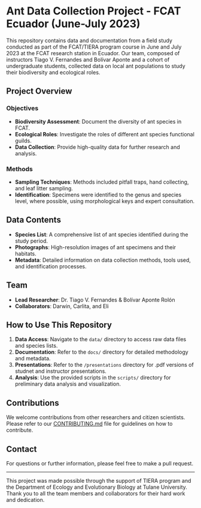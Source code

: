 # Ant Data Collection Project - FCAT Ecuador (June-July 2023)

This repository contains data and documentation from a field study conducted as part of the FCAT/TIERA program course in June and July 2023 at the FCAT research station in Ecuador. Our team, composed of instructors Tiago V. Fernandes and Bolívar Aponte and a cohort of undergraduate students, collected data on local ant populations to study their biodiversity and ecological roles.

## Project Overview

### Objectives
- **Biodiversity Assessment**: Document the diversity of ant species in FCAT.
- **Ecological Roles**: Investigate the roles of different ant species functional guilds.
- **Data Collection**: Provide high-quality data for further research and analysis.

### Methods
- **Sampling Techniques**: Methods included pitfall traps, hand collecting, and leaf litter sampling.
- **Identification**: Specimens were identified to the genus and species level, where possible, using morphological keys and expert consultation.

## Data Contents
- **Species List**: A comprehensive list of ant species identified during the study period.
- **Photographs**: High-resolution images of ant specimens and their habitats.
- **Metadata**: Detailed information on data collection methods, tools used, and identification processes.

## Team
- **Lead Researcher**: Dr. Tiago V. Fernandes & Bolívar Aponte Rolón
- **Collaborators**: Darwin, Carlita, and Eli

## How to Use This Repository
1. **Data Access**: Navigate to the `data/` directory to access raw data files and species lists.
2. **Documentation**: Refer to the `docs/` directory for detailed methodology and metadata.
3. **Presentations**: Refer to the `/presentations` directory for .pdf versions of studnet and instructor presentations.
3. **Analysis**: Use the provided scripts in the `scripts/` directory for preliminary data analysis and visualization.

## Contributions
We welcome contributions from other researchers and citizen scientists. Please refer to our [CONTRIBUTING.md](CONTRIBUTING.md) file for guidelines on how to contribute.

## Contact
For questions or further information, please feel free to make a pull request.

---

This project was made possible through the support of TIERA program and the Department of Ecology and Evolutionary Biology at Tulane University. Thank you to all the team members and collaborators for their hard work and dedication.
